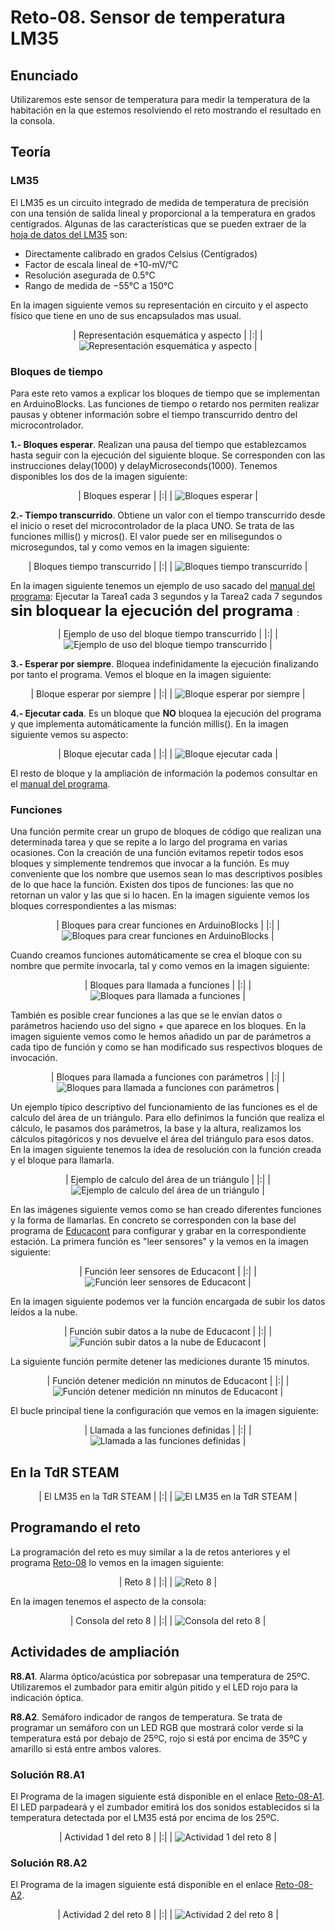# Reto-08. Sensor de temperatura LM35

## Enunciado
Utilizaremos este sensor de temperatura para medir la temperatura de la habitación en la que estemos resolviendo el reto mostrando el resultado en la consola.

## Teoría

### LM35
El LM35 es un circuito integrado de medida de temperatura de precisión con una tensión de salida lineal y proporcional a la temperatura en grados centígrados. Algunas de las características que se pueden extraer de la [hoja de datos del LM35](Datasheet/lm35.pdf) son:

* Directamente calibrado en grados Celsius (Centígrados)
* Factor de escala lineal de +10-mV/°C
* Resolución asegurada de 0.5°C
* Rango de medida de −55°C a 150°C

En la imagen siguiente vemos su representación en circuito y el aspecto físico que tiene en uno de sus encapsulados mas usual.

<center>

| Representación esquemática y aspecto |
|:|
| ![Representación esquemática y aspecto](../img/img/Reto-08/represeta-aspecto.png) |

</center>

### Bloques de tiempo
Para este reto vamos a explicar los bloques de tiempo que se implementan en ArduinoBlocks. Las funciones de tiempo o retardo nos permiten realizar pausas y obtener información sobre el tiempo transcurrido dentro del microcontrolador.

**1.- Bloques esperar**. Realizan una pausa del tiempo que establezcamos hasta seguir con la ejecución del siguiente bloque. Se corresponden con las instrucciones delay(1000) y delayMicroseconds(1000). Tenemos disponibles los dos de la imagen siguiente:

<center>

| Bloques esperar |
|:|
| ![Bloques esperar](../img/img/Reto-08/Bloques-esperar.png) |

</center>

**2.- Tiempo transcurrido**. Obtiene un valor con el tiempo transcurrido desde el inicio o reset del microcontrolador de la placa UNO. Se trata de las funciones millis() y micros(). El valor puede ser en milisegundos o microsegundos, tal y como vemos en la imagen siguiente:

<center>

| Bloques tiempo transcurrido |
|:|
| ![Bloques tiempo transcurrido](../img/img/Reto-08/B-tiempo-transcurrido.png) |

</center>

En la imagen siguiente tenemos un ejemplo de uso sacado del [manual del programa](https://docs.google.com/document/u/1/d/e/2PACX-1vQSrOKHpbLQHVbGFdAvp7DcndoftoHDI20nvwGMaxu_7bGc1bUCmi4U6DZrJWRSudc2iXBg43QMuzCT/pub): Ejecutar la Tarea1 cada 3 segundos y la Tarea2 cada 7 segundos **<font size="5"> sin bloquear la ejecución del programa </font>**:

<center>

| Ejemplo de uso del bloque tiempo transcurrido |
|:|
| ![Ejemplo de uso del bloque tiempo transcurrido](../img/img/Reto-08/ejemplo-tiempo-transcurrido.png) |

</center>

**3.- Esperar por siempre**. Bloquea indefinidamente la ejecución finalizando por tanto el programa. Vemos el bloque en la imagen siguiente:

<center>

| Bloque esperar por siempre |
|:|
| ![Bloque esperar por siempre](../img/img/Reto-08/esperar-siempre.png) |

</center>

**4.- Ejecutar cada**. Es un bloque que **NO** bloquea la ejecución del programa y que implementa automáticamente la función millis(). En la imagen siguiente vemos su aspecto:

<center>

| Bloque ejecutar cada |
|:|
| ![Bloque ejecutar cada](../img/img/Reto-08/B-ejecutar-cada.png) |

</center>

El resto de bloque y la ampliación de información la podemos consultar en el [manual del programa](https://docs.google.com/document/u/1/d/e/2PACX-1vQSrOKHpbLQHVbGFdAvp7DcndoftoHDI20nvwGMaxu_7bGc1bUCmi4U6DZrJWRSudc2iXBg43QMuzCT/pub).

### Funciones
Una función permite crear un grupo de bloques de código que realizan una determinada tarea y que se repite a lo largo del programa en varias ocasiones. Con la creación de una función evitamos repetir todos esos bloques y simplemente tendremos que invocar a la función. Es muy conveniente que los nombre que usemos sean lo mas descriptivos posibles de lo que hace la función. Existen dos tipos de funciones: las que no retornan un valor y las que si lo hacen. En la imagen siguiente vemos los bloques correspondientes a las mismas:

<center>

| Bloques para crear funciones en ArduinoBlocks |
|:|
| ![Bloques para crear funciones en ArduinoBlocks](../img/img/Reto-08/B-funciones.png) |

</center>

Cuando creamos funciones automáticamente se crea el bloque con su nombre que permite invocarla, tal y como vemos en la imagen siguiente:

<center>

| Bloques para llamada a funciones |
|:|
| ![Bloques para llamada a funciones](../img/img/Reto-08/llamadas-funciones.png) |

</center>

También es posible crear funciones a las que se le envían datos o parámetros haciendo uso del signo + que aparece en los bloques. En la imagen siguiente vemos como le hemos añadido un par de parámetros a cada tipo de función y como se han modificado sus respectivos bloques de invocación.

<center>

| Bloques para llamada a funciones con parámetros |
|:|
| ![Bloques para llamada a funciones con parámetros](../img/img/Reto-08/llamadas-funciones-param.png) |

</center>

Un ejemplo típico descriptivo del funcionamiento de las funciones es el de calculo del área de un triángulo. Para ello definimos la función que realiza el cálculo, le pasamos dos parámetros, la base y la altura, realizamos los cálculos pitagóricos y nos devuelve el área del triángulo para esos datos. En la imagen siguiente tenemos la idea de resolución con la función creada y el bloque para llamarla.

<center>

| Ejemplo de calculo del área de un triángulo |
|:|
| ![Ejemplo de calculo del área de un triángulo](../img/img/Reto-08/ejemplo-area-triangulo.png) |

</center>

En las imágenes siguiente vemos como se han creado diferentes funciones y la forma de llamarlas. En concreto se corresponden con la base del programa de [Educacont](http://educacont.org/) para configurar y grabar en la correspondiente estación. La primera función es "leer sensores" y la vemos en la imagen siguiente:

<center>

| Función leer sensores de Educacont |
|:|
| ![Función leer sensores de Educacont](../img/img/Reto-08/leer-sensores.png) |

</center>

En la imagen siguiente podemos ver la función encargada de subir los datos leídos a la nube.

<center>

| Función subir datos a la nube de Educacont |
|:|
| ![Función subir datos a la nube de Educacont](../img/img/Reto-08/subir-datos-nube.png) |

</center>

La siguiente función permite detener las mediciones durante 15 minutos.

<center>

| Función detener medición nn minutos de Educacont |
|:|
| ![Función detener medición nn minutos de Educacont](../img/img/Reto-08/funcion-esperar.png) |

</center>

El bucle principal tiene la configuración que vemos en la imagen siguiente:

<center>

| Llamada a las funciones definidas |
|:|
| ![Llamada a las funciones definidas](../img/img/Reto-08/bucle-leer-sensores.png) |

</center>

## En la TdR STEAM

<center>

| El LM35 en la TdR STEAM |
|:|
| ![El LM35 en la TdR STEAM](../img/img/Reto-08/LM35enTdR.png) |

</center>

## Programando el reto
La programación del reto es muy similar a la de retos anteriores y el programa [Reto-08](http://www.arduinoblocks.com/web/project/635392) lo vemos en la imagen siguiente:

<center>

| Reto 8 |
|:|
| ![Reto 8](../img/img/Reto-08/Reto-08.png) |

</center>

En la imagen tenemos el aspecto de la consola:

<center>

| Consola del reto 8 |
|:|
| ![Consola del reto 8](../img/img/Reto-08/consola-reto-08.png) |

</center>

## Actividades de ampliación

**R8.A1**. Alarma óptico/acústica por sobrepasar una temperatura de 25ºC. Utilizaremos el zumbador para emitir algún pitido y el LED rojo para la indicación óptica.

**R8.A2**. Semáforo indicador de rangos de temperatura. Se trata de programar un semáforo con un LED RGB que mostrará color verde si la temperatura está por debajo de 25ºC, rojo si está por encima de 35ºC y amarillo si está entre ambos valores.

### Solución R8.A1
El Programa de la imagen siguiente está disponible en el enlace [Reto-08-A1](http://www.arduinoblocks.com/web/project/635616). El LED parpadeará y el zumbador emitirá los dos sonidos establecidos si la temperatura detectada por el LM35 está por encima de los 25ºC.

<center>

| Actividad 1 del reto 8 |
|:|
| ![Actividad 1 del reto 8](../img/img/Reto-08/R8.A1.png) |

</center>

### Solución R8.A2
El Programa de la imagen siguiente está disponible en el enlace [Reto-08-A2](http://www.arduinoblocks.com/web/project/635740).

<center>

| Actividad 2 del reto 8 |
|:|
| ![Actividad 2 del reto 8](../img/img/Reto-08/R8.A2.png) |

</center>
